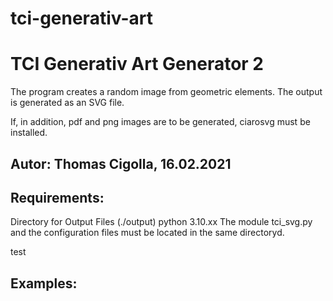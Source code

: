 # tci-generativ-art
# TCI Generativ Art Generator 2
The program creates a random image from geometric elements. 
The output is generated as an SVG file.

If, in addition, pdf and png images are to be generated, ciarosvg must be installed.

Autor: Thomas Cigolla, 16.02.2021
---------------------------------------------------------------
## Requirements: 
Directory for Output Files (./output)
python 3.10.xx
The module tci_svg.py and the configuration files must be located in the same directoryd.

test
## Examples:
